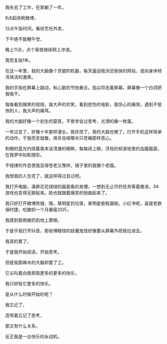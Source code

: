 



我失去了工作，在家躺了一年。

8点起床刷微博，

12点午饭时间，看综艺吃外卖，

下午绝不能睡午觉，

晚上11点，点个宵夜继续网上冲浪。

周而复始1年。

在这一年里，我的大脑像个贪婪的机器，每天逼迫我浏览愉快的网站，或向身体倾泻快活的激素。

我的手指在屏幕上跳动，和心脏的节拍重合。指尖叩击着屏幕，屏幕像一个白洞把我吸干。

每每看到搞笑的视频，我大声的欢笑，看到悲伤的电影，我伤心的痛哭。遇到不愉快的人，我大声的痛骂。

我的大脑好像一个初生的婴孩，不曾学会过思考，光滑的像一枚蛋。

一年过去了，好像十年那样漫长。我厌烦了，我的大脑也倦了。打开手机这样简单的动作，于我而言就像，用牙齿咀嚼半只苍蝇那样恶心。

刺眼的蓝光灼烧着我本该清澈的眼眸，每每闭上眼，浮现的却游戏里的血腥画面，在我梦中如影随形。

不规律的作息使我显得苍老又憔悴，镜子里的我像个老媪。

我想我的人生完了，就这样得过且过吧。

我打开电脑，满屏花花绿绿的画面看的发懵，一想到无止尽的任务等着推进，3A游戏也变得无聊起来。脸也就跟着痛苦的扭曲起来了。

我只好打开微博热搜，哦，某明星扔垃圾，某明星偷税漏税。小红书呢，喜提老款保时捷，吃酸奶一个月暴瘦20斤。

我感到智商被扔到地上摩擦。

于是乎我打开抖音，那些博眼球的妖魔鬼怪好像要从屏幕外把我拉进去。

我真的累了。

于是我开始阅读，开始思考。

但是我那麻木的大脑却罢了工。

它尖叫着向我索取更多的更多的快乐，

我只好给它更多的快乐。

是从什么时候开始的呢？

我忘记了，

连带着忘记了思考，

那又有什么关系，

反正我是一台快乐的永动机。





